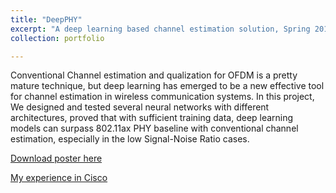 ```yaml
---
title: "DeepPHY"
excerpt: "A deep learning based channel estimation solution, Spring 2019, Cisco Innovation Labs <br/><img src='/images/portfolio-2.png'>"
collection: portfolio

---
```


Conventional Channel estimation and qualization for OFDM is a pretty mature technique, but deep learning has emerged to be a new effective tool for channel estimation in wireless communication systems. In this project, We designed and tested several neural networks with different architectures, proved that with sufficient training data, deep learning models can surpass 802.11ax PHY baseline with conventional channel estimation, especially in the low Signal-Noise Ratio cases.

[Download poster here](http://changshiraine.github.io/files/cisco_DeepPHY.pdf)

[My experience in Cisco](https://www.facebook.com/WeAreCIIP/posts/the-cisco-international-internship-program-is-a-year-long-program-that-runs-from/2026138904174365/)

